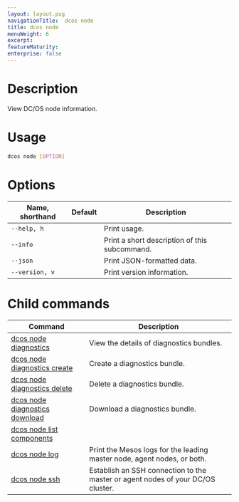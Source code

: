 ```yaml
---
layout: layout.pug
navigationTitle:  dcos node
title: dcos node
menuWeight: 6
excerpt:
featureMaturity:
enterprise: false
---
```


<!-- This source repo for this topic is https://github.com/dcos/dcos-docs -->

    
# Description
View DC/OS node information.

# Usage

```bash
dcos node [OPTION]
```

# Options

| Name, shorthand | Default | Description |
|---------|-------------|-------------|
| `--help, h`   |             |  Print usage. |
| `--info`   |             |  Print a short description of this subcommand. |
| `--json`   |             |  Print JSON-formatted data. |
| `--version, v`   |             | Print version information. |

# Child commands

| Command | Description |
|---------|-------------|
| [dcos node diagnostics](/1.9/cli/command-reference/dcos-node/dcos-node-diagnostics/)   | View the details of diagnostics bundles. |  
| [dcos node diagnostics create](/1.9/cli/command-reference/dcos-node/dcos-node-diagnostics-create/)   | Create a diagnostics bundle.|  
| [dcos node diagnostics delete](/1.9/cli/command-reference/dcos-node/dcos-node-diagnostics-delete/)   | Delete a diagnostics bundle.|  
| [dcos node diagnostics download](/1.9/cli/command-reference/dcos-node/dcos-node-diagnostics-download/)   | Download a diagnostics bundle.|  
| [dcos node list components](/1.9/cli/command-reference/dcos-node/dcos-node-list-components/)   |             |  
| [dcos node log](/1.9/cli/command-reference/dcos-node/dcos-node-log/)   | Print the Mesos logs for the leading master node, agent nodes, or both. |  
| [dcos node ssh](/1.9/cli/command-reference/dcos-node/dcos-node-ssh/)   | Establish an SSH connection to the master or agent nodes of your DC/OS cluster. |  
